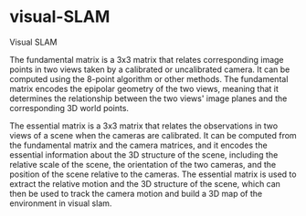 # visual-SLAM
Visual SLAM


The fundamental matrix is a 3x3 matrix that relates corresponding image points in two views taken by a calibrated or uncalibrated camera. It can be computed using the 8-point algorithm or other methods. The fundamental matrix encodes the epipolar geometry of the two views, meaning that it determines the relationship between the two views' image planes and the corresponding 3D world points.

The essential matrix is a 3x3 matrix that relates the observations in two views of a scene when the cameras are calibrated. It can be computed from the fundamental matrix and the camera matrices, and it encodes the essential information about the 3D structure of the scene, including the relative scale of the scene, the orientation of the two cameras, and the position of the scene relative to the cameras. The essential matrix is used to extract the relative motion and the 3D structure of the scene, which can then be used to track the camera motion and build a 3D map of the environment in visual slam.